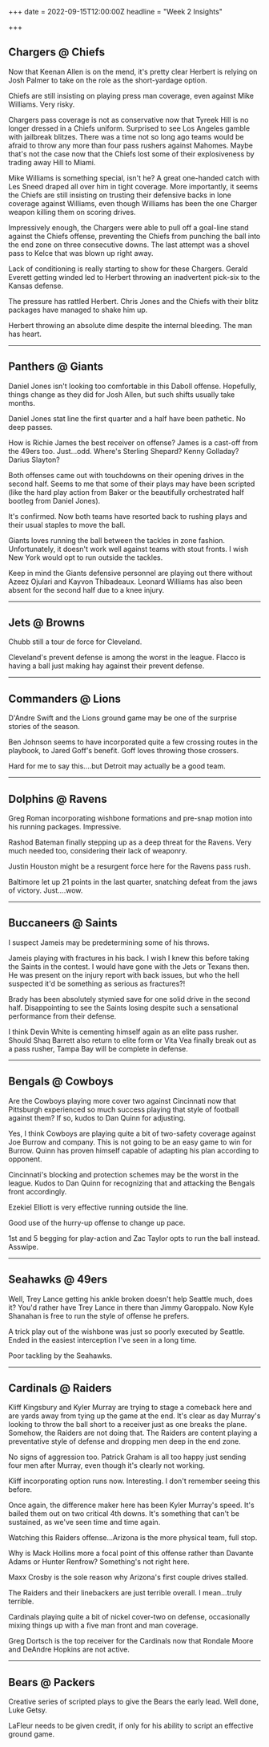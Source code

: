 +++
date = 2022-09-15T12:00:00Z
headline = "Week 2 Insights"

+++
## Chargers @ Chiefs

Now that Keenan Allen is on the mend, it's pretty clear Herbert is relying on Josh Palmer to take on the role as the short-yardage option.

Chiefs are still insisting on playing press man coverage, even against Mike Williams. Very risky.

Chargers pass coverage is not as conservative now that Tyreek Hill is no longer dressed in a Chiefs uniform. Surprised to see Los Angeles gamble with jailbreak blitzes. There was a time not so long ago teams would be afraid to throw any more than four pass rushers against Mahomes. Maybe that's not the case now that the Chiefs lost some of their explosiveness by trading away Hill to Miami.

Mike Williams is something special, isn't he? A great one-handed catch with Les Sneed draped all over him in tight coverage.  More importantly, it seems the Chiefs are still insisting on trusting their defensive backs in lone coverage against Williams, even though Williams has been the one Charger weapon killing them on scoring drives.

Impressively enough, the Chargers were able to pull off a goal-line stand against the Chiefs offense, preventing the Chiefs from punching the ball into the end zone on three consecutive downs. The last attempt was a shovel pass to Kelce that was blown up right away.

Lack of conditioning is really starting to show for these Chargers. Gerald Everett getting winded led to Herbert throwing an inadvertent pick-six to the Kansas defense.

The pressure has rattled Herbert. Chris Jones and the Chiefs with their blitz packages have managed to shake him up.

Herbert throwing an absolute dime despite the internal bleeding. The man has heart.

***

## Panthers @ Giants

Daniel Jones isn't looking too comfortable in this Daboll offense. Hopefully, things change as they did for Josh Allen, but such shifts usually take months.

Daniel Jones stat line the first quarter and a half have been pathetic. No deep passes.

How is Richie James the best receiver on offense? James is a cast-off from the 49ers too. Just...odd. Where's Sterling Shepard? Kenny Golladay? Darius Slayton?

Both offenses came out with touchdowns on their opening drives in the second half. Seems to me that some of their plays may have been scripted (like the hard play action from Baker or the beautifully orchestrated half bootleg from Daniel Jones).

It's confirmed. Now both teams have resorted back to rushing plays and their usual staples to move the ball.

Giants loves running the ball between the tackles in zone fashion. Unfortunately, it doesn't work well against teams with stout fronts. I wish New York would opt to run outside the tackles.

Keep in mind the Giants defensive personnel are playing out there without Azeez Ojulari and Kayvon Thibadeaux. Leonard Williams has also been absent for the second half due to a knee injury.

***

## Jets @ Browns

Chubb still a tour de force for Cleveland.

Cleveland's prevent defense is among the worst in the league. Flacco is having a ball just making hay against their prevent defense.

***

## Commanders @ Lions

D'Andre Swift and the Lions ground game may be one of the surprise stories of the season.

Ben Johnson seems to have incorporated quite a few crossing routes in the playbook, to Jared Goff's benefit. Goff loves throwing those crossers.

Hard for me to say this....but Detroit may actually be a good team.

***

## Dolphins @ Ravens

Greg Roman incorporating wishbone formations and pre-snap motion into his running packages. Impressive.

Rashod Bateman finally stepping up as a deep threat for the Ravens. Very much needed too, considering their lack of weaponry.

Justin Houston might be a resurgent force here for the Ravens pass rush.

Baltimore let up 21 points in the last quarter, snatching defeat from the jaws of victory. Just....wow.

***

## Buccaneers @ Saints

I suspect Jameis may be predetermining some of his throws.

Jameis playing with fractures in his back. I wish I knew this before taking the Saints in the contest. I would have gone with the Jets or Texans then. He was present on the injury report with back issues, but who the hell suspected it'd be something as serious as fractures?!

Brady has been absolutely stymied save for one solid drive in the second half. Disappointing to see the Saints losing despite such a sensational performance from their defense.

I think Devin White is cementing himself again as an elite pass rusher. Should Shaq Barrett also return to elite form or Vita Vea finally break out as a pass rusher, Tampa Bay will be complete in defense.

***

## Bengals @ Cowboys

Are the Cowboys playing more cover two against Cincinnati now that Pittsburgh experienced so much success playing that style of football against them? If so, kudos to Dan Quinn for adjusting.

Yes, I think Cowboys are playing quite a bit of two-safety coverage against Joe Burrow and company. This is not going to be an easy game to win for Burrow. Quinn has proven himself capable of adapting his plan according to opponent.

Cincinnati's blocking and protection schemes may be the worst in the league. Kudos to Dan Quinn for recognizing that and attacking the Bengals front accordingly.

Ezekiel Elliott is very effective running outside the line.

Good use of the hurry-up offense to change up pace.

1st and 5 begging for play-action and Zac Taylor opts to run the ball instead. Asswipe.

***

## Seahawks @ 49ers

Well, Trey Lance getting his ankle broken doesn't help Seattle much, does it? You'd rather have Trey Lance in there than Jimmy Garoppalo. Now Kyle Shanahan is free to run the style of offense he prefers.

A trick play out of the wishbone was just so poorly executed by Seattle. Ended in the easiest interception I've seen in a long time.

Poor tackling by the Seahawks.

***

## Cardinals @ Raiders

Kliff Kingsbury and Kyler Murray are trying to stage a comeback here and are yards away from tying up the game at the end. It's clear as day Murray's looking to throw the ball short to a receiver just as one breaks the plane. Somehow, the Raiders are not doing that. The Raiders are content playing a preventative style of defense and dropping men deep in the end zone.

No signs of aggression too. Patrick Graham is all too happy just sending four men after Murray, even though it's clearly not working.

Kliff incorporating option runs now. Interesting. I don't remember seeing this before.

Once again, the difference maker here has been Kyler Murray's speed. It's bailed them out on two critical 4th downs. It's something that can't be sustained, as we've seen time and time again.

Watching this Raiders offense...Arizona is the more physical team, full stop.

Why is Mack Hollins more a focal point of this offense rather than Davante Adams or Hunter Renfrow? Something's not right here.

Maxx Crosby is the sole reason why Arizona's first couple drives stalled.

The Raiders and their linebackers are just terrible overall. I mean...truly terrible.

Cardinals playing quite a bit of nickel cover-two on defense, occasionally mixing things up with a five man front and man coverage.

Greg Dortsch is the top receiver for the Cardinals now that Rondale Moore and DeAndre Hopkins are not active.

***

## Bears @ Packers

Creative series of scripted plays to give the Bears the early lead. Well done, Luke Getsy.

LaFleur needs to be given credit, if only for his ability to script an effective ground game.